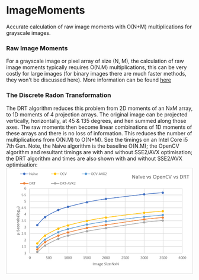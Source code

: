 # ImageMoments
Accurate calculation of raw image moments with O(N+M) multiplications for grayscale images. 

### Raw Image Moments
For a grayscale image or pixel array of size (N, M), the calculation of raw image moments typically requires O(N.M) multiplications, this can be very costly for large images (for binary images there are much faster methods, they won't be discussed here). 
More information can be found [here](https://en.wikipedia.org/wiki/Image_moment)

### The Discrete Radon Transformation
The DRT algorithm reduces this problem from 2D moments of an NxM array, to 1D moments of 4 projection arrays. The original image can be projected vertically, horizontally, at 45 & 135 degrees, and hen summed along those axes. The raw moments then become linear combinations of 1D moments of these arrays and there is no loss of information. This reduces the number of multiplications from O(N.M) to O(N+M). See the timings on an Intel Core i5 7th Gen. Note, the Naive algorithm is the baseline O(N.M); the OpenCV algorithm and resultant timings are with and without SSE2/AVX optimisation; the DRT algorithm and times are also shown with and without SSE2/AVX optimisation: 
![Timings](https://github.com/wild-ig/drt_moments/raw/master/DRTvsOpenCV.png)